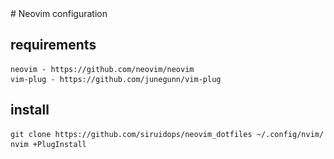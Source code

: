<div align="center> <img src=".screenshot.png"/> </div>
# Neovim configuration

## requirements
``` text
neovim - https://github.com/neovim/neovim
vim-plug - https://github.com/junegunn/vim-plug
```


## install

```text
git clone https://github.com/siruidops/neovim_dotfiles ~/.config/nvim/
nvim +PlugInstall
```
